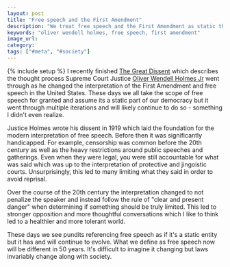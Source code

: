 ```yaml
---
layout: post
title: "Free speech and the First Amendment"
description: "We treat free speech and the First Amendment as static things but it's important to realize they have and will continue to evolve over time."
keywords: "oliver wendell holmes, free speech, first amendment"
image_url: 
category: 
tags: ["#meta", "#society"]
---
```

{% include setup %}
I recently finished [The Great Dissent](https://www.amazon.com/gp/product/B00AAYF8WG/ref=ppx_yo_dt_b_d_asin_title_o06?ie=UTF8&psc=1) which describes the thought process Supreme Court Justice [Oliver Wendell Holmes Jr](https://en.wikipedia.org/wiki/Oliver_Wendell_Holmes_Jr.) went through as he changed the interpretation of the First Amendment and free speech in the United States. These days we all take the scope of free speech for granted and assume its a static part of our democracy but it went through multiple iterations and will likely continue to do so - something I didn't even realize.

Justice Holmes wrote his dissent in 1919 which laid the foundation for the modern interpretation of free speech. Before then it was significantly handicapped. For example, censorship was common before the 20th century as well as the heavy restrictions around public speeches and gatherings. Even when they were legal, you were still accountable for what was said which was up to the interpretation of protective and jingoistic courts. Unsurprisingly, this led to many limiting what they said in order to avoid reprisal.

Over the course of the 20th century the interpretation changed to not penalize the speaker and instead follow the rule of "clear and present danger" when determining if something should be truly limited. This led to stronger opposition and more thoughtful conversations which I like to think led to a healthier and more tolerant world.

These days we see pundits referencing free speech as if it's a static entity but it has and will continue to evolve. What we define as free speech now will be different in 50 years. It's difficult to imagine it changing but laws invariably change along with society.
